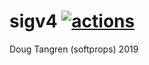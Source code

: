 # sigv4 [![actions](https://github.com/softprops/sigv4/workflows/Main/badge.svg)](https://github.com/softprops/sigv4/actions)

Doug Tangren (softprops) 2019